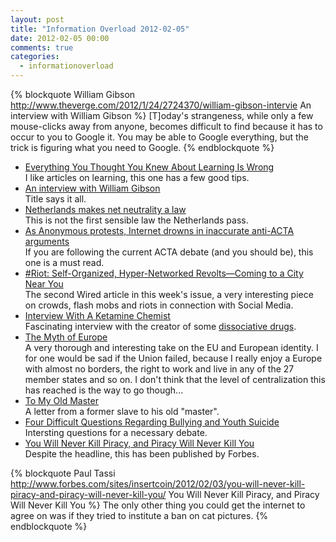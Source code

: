 ```yaml
---
layout: post
title: "Information Overload 2012-02-05"
date: 2012-02-05 00:00
comments: true
categories:
  - informationoverload
---
```

{% blockquote William Gibson http://www.theverge.com/2012/1/24/2724370/william-gibson-intervie An interview with William Gibson %}
[T]oday's strangeness, while only a few mouse-clicks away from anyone, becomes difficult to find because it has to occur to you to Google it. You may be able to Google everything, but the trick is figuring what you need to Google.
{% endblockquote %}

* [Everything You Thought You Knew About Learning Is Wrong](http://www.wired.com/geekdad/2012/01/everything-about-learning/)<br/>I like articles on learning, this one has a few good tips.
* [An interview with William Gibson](http://www.theverge.com/2012/1/24/2724370/william-gibson-interview)<br/>Title says it all.
* [Netherlands makes net neutrality a law](http://www.bbc.co.uk/news/technology-13886440)<br/>This is not the first sensible law the Netherlands pass.
* [As Anonymous protests, Internet drowns in inaccurate anti-ACTA arguments](http://arstechnica.com/tech-policy/news/2012/01/internet-awash-in-inaccurate-anti-acta-arguments.ars)<br/>If you are following the current ACTA debate (and you should be), this one is a must read.
* [#Riot: Self-Organized, Hyper-Networked Revolts&mdash;Coming to a City Near You](http://www.wired.com/magazine/2011/12/ff_riots/all/1)<br/>The second Wired article in this week's issue, a very interesting piece on crowds, flash mobs and riots in connection with Social Media.
* [Interview With A Ketamine Chemist](http://www.vice.com/read/interview-with-ketamine-chemist-704-v18n2)<br/>Fascinating interview with the creator of some [dissociative drugs](http://en.wikipedia.org/wiki/Dissociative).
* [The Myth of Europe](http://www.foreignpolicy.com/articles/2012/01/03/the_myth_of_europe?page=full)<br/>A very thorough and interesting take on the EU and European identity. I for one would be sad if the Union failed, because I really enjoy a Europe with almost no borders, the right to work and live in any of the 27 member states and so on. I don't think that the level of centralization this has reached is the way to go though...
* [To My Old Master](http://www.lettersofnote.com/2012/01/to-my-old-master.html)<br/>A letter from a former slave to his old "master".
* [Four Difficult Questions Regarding Bullying and Youth Suicide](http://www.zephoria.org/thoughts/archives/2011/12/12/questions-bullying-suicide.html)<br/>Intersting questions for a necessary debate.
* [You Will Never Kill Piracy, and Piracy Will Never Kill You](http://www.forbes.com/sites/insertcoin/2012/02/03/you-will-never-kill-piracy-and-piracy-will-never-kill-you/)<br/>Despite the headline, this has been published by Forbes.

{% blockquote Paul Tassi http://www.forbes.com/sites/insertcoin/2012/02/03/you-will-never-kill-piracy-and-piracy-will-never-kill-you/ You Will Never Kill Piracy, and Piracy Will Never Kill You %}
The only other thing you could get the internet to agree on was if they tried to institute a ban on cat pictures.
{% endblockquote %}
